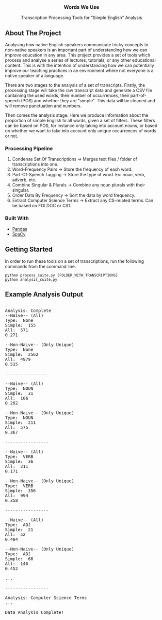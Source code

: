 <br />
<p align="center">

  <h3 align="center">Words We Use</h3>

  <p align="center">
    Transcription Processing Tools for "Simple English" Analysis
  </p>
</p>

<!-- ABOUT THE PROJECT -->
## About The Project
Analysing how native English speakers communicate tricky concepts to non-native speakers is an important part of understanding how we can improve education in any area. This project provides a set of tools which process and analyse a series of lectures, tutorials, or any other educational content. This is with the intention of understanding how we can potentially improve our teaching practices in an environment where not everyone is a native speaker of a language.

There are two stages to the analysis of a set of transcripts. Firstly, the processing stage will take the raw transcript data and generate a CSV file containing the used words, their number of occurrences, their part-of-speech (POS) and whether they are "simple". This data will be cleaned and will remove punctuation and numbers.

Then comes the analysis stage. Here we produce information about the proportion of simple English to all words, given a set of filters. These filters can be based on POS, for instance only taking into account nouns, or based on whether we want to take into account only unique occurrences of words or not.

### Processing Pipeline
1. Condense Set Of Transcriptions → Merges text files / folder of transcriptions into one.
2. Word-Frequency Pairs → Store the frequency of each word.
3. Part-Of-Speech Tagging → Store the type of word. Ex: noun, verb, adverb, etc.
4. Combine Singular & Plurals → Combine any noun plurals with their singular.
5. Order Data By Frequency → Sort the data by word frequency.
6. Extract Computer Science Terms → Extract any CS-related terms. Can be based on FOLDOC or CS1.

### Built With
* [Pandas](https://pandas.pydata.org/)
* [SpaCy](https://spacy.io/)

<!-- GETTING STARTED -->
## Getting Started
In order to run these tools on a set of transcriptions, run the following commands from the command line.

    python process_suite.py [FOLDER_WITH_TRANSCRIPTIONS]
    python analysis_suite.py

## Example Analysis Output
<pre>

Analysis: Complete
--Naive-- (All)
Type:  None
Simple:  155
All:  571
0.271

--Non-Naive-- (Only Unique)
Type:  None
Simple:  2562
All:  4979
0.515

-----------------

--Naive-- (All)
Type:  NOUN
Simple:  31
All:  106
0.292

--Non-Naive-- (Only Unique)
Type:  NOUN
Simple:  211
All:  575
0.367

-----------------

--Naive-- (All)
Type:  VERB
Simple:  36
All:  211
0.171

--Non-Naive-- (Only Unique)
Type:  VERB
Simple:  356
All:  994
0.358

-----------------

--Naive-- (All)
Type:  ADJ
Simple:  21
All:  52
0.404

--Non-Naive-- (Only Unique)
Type:  ADJ
Simple:  66
All:  146
0.452

...

-----------------

Analysis: Computer Science Terms
...

Data Analysis Complete!</pre>
